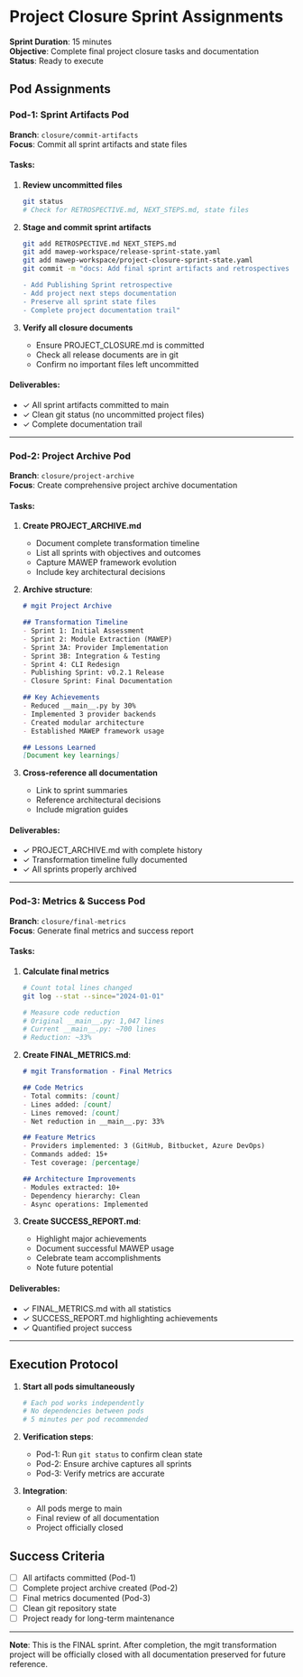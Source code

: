 # Project Closure Sprint Assignments

**Sprint Duration**: 15 minutes  
**Objective**: Complete final project closure tasks and documentation  
**Status**: Ready to execute

## Pod Assignments

### Pod-1: Sprint Artifacts Pod
**Branch**: `closure/commit-artifacts`  
**Focus**: Commit all sprint artifacts and state files

#### Tasks:
1. **Review uncommitted files**
   ```bash
   git status
   # Check for RETROSPECTIVE.md, NEXT_STEPS.md, state files
   ```

2. **Stage and commit sprint artifacts**
   ```bash
   git add RETROSPECTIVE.md NEXT_STEPS.md
   git add mawep-workspace/release-sprint-state.yaml
   git add mawep-workspace/project-closure-sprint-state.yaml
   git commit -m "docs: Add final sprint artifacts and retrospectives

   - Add Publishing Sprint retrospective
   - Add project next steps documentation
   - Preserve all sprint state files
   - Complete project documentation trail"
   ```

3. **Verify all closure documents**
   - Ensure PROJECT_CLOSURE.md is committed
   - Check all release documents are in git
   - Confirm no important files left uncommitted

#### Deliverables:
- ✓ All sprint artifacts committed to main
- ✓ Clean git status (no uncommitted project files)
- ✓ Complete documentation trail

---

### Pod-2: Project Archive Pod
**Branch**: `closure/project-archive`  
**Focus**: Create comprehensive project archive documentation

#### Tasks:
1. **Create PROJECT_ARCHIVE.md**
   - Document complete transformation timeline
   - List all sprints with objectives and outcomes
   - Capture MAWEP framework evolution
   - Include key architectural decisions

2. **Archive structure**:
   ```markdown
   # mgit Project Archive
   
   ## Transformation Timeline
   - Sprint 1: Initial Assessment
   - Sprint 2: Module Extraction (MAWEP)
   - Sprint 3A: Provider Implementation
   - Sprint 3B: Integration & Testing
   - Sprint 4: CLI Redesign
   - Publishing Sprint: v0.2.1 Release
   - Closure Sprint: Final Documentation
   
   ## Key Achievements
   - Reduced __main__.py by 30%
   - Implemented 3 provider backends
   - Created modular architecture
   - Established MAWEP framework usage
   
   ## Lessons Learned
   [Document key learnings]
   ```

3. **Cross-reference all documentation**
   - Link to sprint summaries
   - Reference architectural decisions
   - Include migration guides

#### Deliverables:
- ✓ PROJECT_ARCHIVE.md with complete history
- ✓ Transformation timeline fully documented
- ✓ All sprints properly archived

---

### Pod-3: Metrics & Success Pod
**Branch**: `closure/final-metrics`  
**Focus**: Generate final metrics and success report

#### Tasks:
1. **Calculate final metrics**
   ```bash
   # Count total lines changed
   git log --stat --since="2024-01-01"
   
   # Measure code reduction
   # Original __main__.py: 1,047 lines
   # Current __main__.py: ~700 lines
   # Reduction: ~33%
   ```

2. **Create FINAL_METRICS.md**:
   ```markdown
   # mgit Transformation - Final Metrics
   
   ## Code Metrics
   - Total commits: [count]
   - Lines added: [count]
   - Lines removed: [count]
   - Net reduction in __main__.py: 33%
   
   ## Feature Metrics
   - Providers implemented: 3 (GitHub, Bitbucket, Azure DevOps)
   - Commands added: 15+
   - Test coverage: [percentage]
   
   ## Architecture Improvements
   - Modules extracted: 10+
   - Dependency hierarchy: Clean
   - Async operations: Implemented
   ```

3. **Create SUCCESS_REPORT.md**:
   - Highlight major achievements
   - Document successful MAWEP usage
   - Celebrate team accomplishments
   - Note future potential

#### Deliverables:
- ✓ FINAL_METRICS.md with all statistics
- ✓ SUCCESS_REPORT.md highlighting achievements
- ✓ Quantified project success

---

## Execution Protocol

1. **Start all pods simultaneously**
   ```bash
   # Each pod works independently
   # No dependencies between pods
   # 5 minutes per pod recommended
   ```

2. **Verification steps**:
   - Pod-1: Run `git status` to confirm clean state
   - Pod-2: Ensure archive captures all sprints
   - Pod-3: Verify metrics are accurate

3. **Integration**:
   - All pods merge to main
   - Final review of all documentation
   - Project officially closed

## Success Criteria
- [ ] All artifacts committed (Pod-1)
- [ ] Complete project archive created (Pod-2)
- [ ] Final metrics documented (Pod-3)
- [ ] Clean git repository state
- [ ] Project ready for long-term maintenance

---

**Note**: This is the FINAL sprint. After completion, the mgit transformation project will be officially closed with all documentation preserved for future reference.